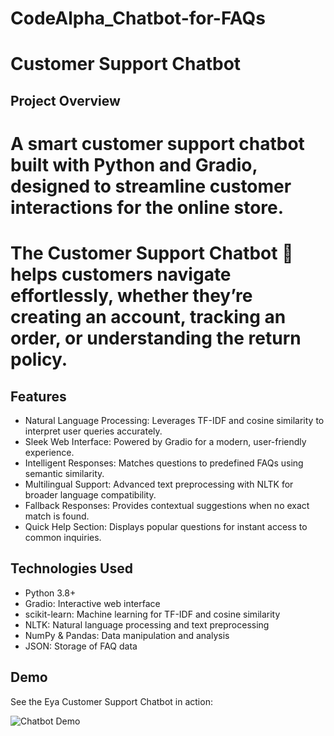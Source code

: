 # CodeAlpha_Chatbot-for-FAQs
# Customer Support Chatbot

## Project Overview
# A smart customer support chatbot built with Python and Gradio, designed to streamline customer interactions for the online store.
# The Customer Support Chatbot 🤖 helps customers navigate effortlessly, whether they’re creating an account, tracking an order, or understanding the return policy.

## Features
 - Natural Language Processing: Leverages TF-IDF and cosine similarity to interpret user queries accurately.
 - Sleek Web Interface: Powered by Gradio for a modern, user-friendly experience.
 - Intelligent Responses: Matches questions to predefined FAQs using semantic similarity.
 - Multilingual Support: Advanced text preprocessing with NLTK for broader language compatibility.
 - Fallback Responses: Provides contextual suggestions when no exact match is found.
 - Quick Help Section: Displays popular questions for instant access to common inquiries.

## Technologies Used
- Python 3.8+
- Gradio: Interactive web interface
- scikit-learn: Machine learning for TF-IDF and cosine similarity
- NLTK: Natural language processing and text preprocessing
- NumPy & Pandas: Data manipulation and analysis
- JSON: Storage of FAQ data

## Demo
See the Eya Customer Support Chatbot in action:

![Chatbot Demo](screenshots/demo_chatbot.gif)
